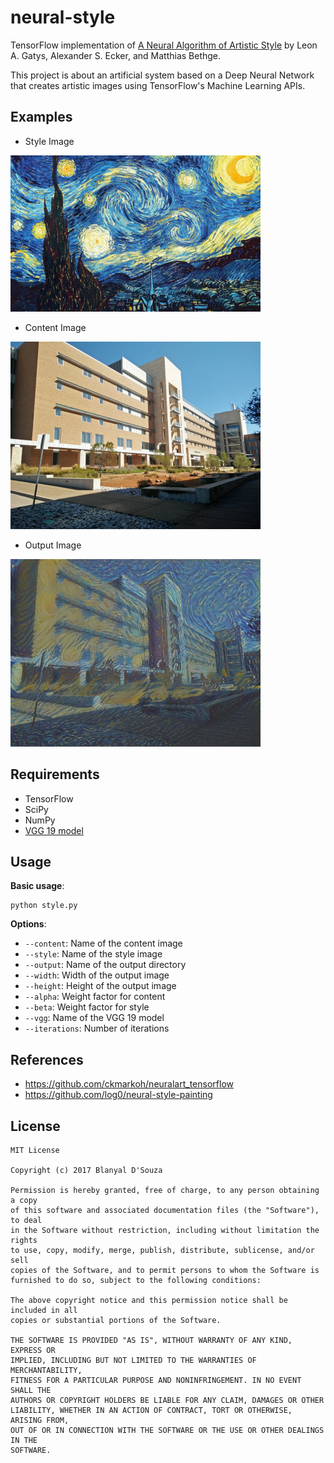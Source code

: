 # neural-style
TensorFlow implementation of [A Neural Algorithm of Artistic Style](http://arxiv.org/abs/1508.06576) by Leon A. Gatys, Alexander S. Ecker, and Matthias Bethge.

This project is about an artificial system based on a Deep Neural Network that creates artistic images using TensorFlow's Machine Learning APIs.

## Examples
 - Style Image
<img src="https://github.com/blanyal/neural-style/blob/master/Inputs/starry_night.jpg" width="400">

 - Content Image
<img src="https://github.com/blanyal/neural-style/blob/master/Inputs/erb.jpg" width="400">

 - Output Image
<img src="https://github.com/blanyal/neural-style/blob/master/Outputs/output_image.jpg" width="400">

## Requirements
 - TensorFlow
 - SciPy
 - NumPy
 - [VGG 19 model](http://www.vlfeat.org/matconvnet/models/beta16/imagenet-vgg-verydeep-19.mat)
 
## Usage
**Basic usage**:
```
python style.py
```
**Options**:
* `--content`: Name of the content image
* `--style`: Name of the style image
* `--output`: Name of the output directory
* `--width`: Width of the output image
* `--height`: Height of the output image
* `--alpha`: Weight factor for content
* `--beta`: Weight factor for style
* `--vgg`: Name of the VGG 19 model
* `--iterations`: Number of iterations
 
 ## References
 - https://github.com/ckmarkoh/neuralart_tensorflow
 - https://github.com/log0/neural-style-painting

## License
    MIT License

    Copyright (c) 2017 Blanyal D'Souza

    Permission is hereby granted, free of charge, to any person obtaining a copy
    of this software and associated documentation files (the "Software"), to deal
    in the Software without restriction, including without limitation the rights
    to use, copy, modify, merge, publish, distribute, sublicense, and/or sell
    copies of the Software, and to permit persons to whom the Software is
    furnished to do so, subject to the following conditions:

    The above copyright notice and this permission notice shall be included in all
    copies or substantial portions of the Software.

    THE SOFTWARE IS PROVIDED "AS IS", WITHOUT WARRANTY OF ANY KIND, EXPRESS OR
    IMPLIED, INCLUDING BUT NOT LIMITED TO THE WARRANTIES OF MERCHANTABILITY,
    FITNESS FOR A PARTICULAR PURPOSE AND NONINFRINGEMENT. IN NO EVENT SHALL THE
    AUTHORS OR COPYRIGHT HOLDERS BE LIABLE FOR ANY CLAIM, DAMAGES OR OTHER
    LIABILITY, WHETHER IN AN ACTION OF CONTRACT, TORT OR OTHERWISE, ARISING FROM,
    OUT OF OR IN CONNECTION WITH THE SOFTWARE OR THE USE OR OTHER DEALINGS IN THE
    SOFTWARE.
